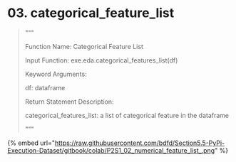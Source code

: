 # 03. categorical_feature_list

> """&#x20;
>
> Function Name: Categorical Feature List
>
> Input Function: exe.eda.categorical_features_list(df)&#x20;
>
> Keyword Arguments:
>
> &#x20; df: dataframe
>
> Return Statement Description:&#x20;
>
> &#x20; categorical_features_list: a list of categorical feature in the dataframe
>
> &#x20;"""

{% embed url="https://raw.githubusercontent.com/bdfd/Section5.5-PyPi-Execution-Dataset/gitbook/colab/P2S1_02_numerical_feature_list_.png" %}

